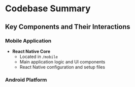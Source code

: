 # Codebase Summary

## Key Components and Their Interactions

### Mobile Application
- **React Native Core**
  - Located in `/mobile`
  - Main application logic and UI components
  - React Native configuration and setup files

### Android Platform
